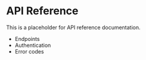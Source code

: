 # API Reference

This is a placeholder for API reference documentation.

- Endpoints
- Authentication
- Error codes
